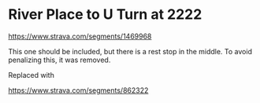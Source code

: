 # River Place to U Turn at 2222

https://www.strava.com/segments/1469968

This one should be included, but there is a rest stop in the middle. To avoid penalizing this, it was removed.

Replaced with 

https://www.strava.com/segments/862322